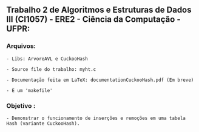 ## Trabalho 2 de Algoritmos e Estruturas de Dados III (CI1057) - ERE2 - Ciência da Computação - UFPR:
### Arquivos:

    - Libs: ArvoreAVL e CuckooHash
        
    - Source file do trabalho: myht.c

    - Documentação feita em LaTeX: documentationCuckooHash.pdf (Em breve)
        
    - E um 'makefile'
  
### Objetivo :
    - Demonstrar o funcionamento de inserções e remoções em uma tabela Hash (variante CuckooHash).